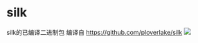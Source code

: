 # silk
silk的已编译二进制包
编译自 https://github.com/ploverlake/silk
![](https://github-readme-stats.vercel.app/api/pin/?username=lparksi&repo=silk)
